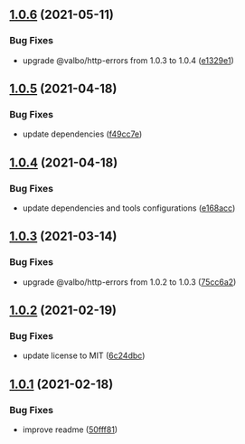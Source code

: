 ## [1.0.6](https://github.com/valverdealbo/not-found-middleware/compare/v1.0.5...v1.0.6) (2021-05-11)


### Bug Fixes

* upgrade @valbo/http-errors from 1.0.3 to 1.0.4 ([e1329e1](https://github.com/valverdealbo/not-found-middleware/commit/e1329e1d3b8374d2b7d81fa2fdb8348b3f0c24d0))

## [1.0.5](https://github.com/valverdealbo/not-found-middleware/compare/v1.0.4...v1.0.5) (2021-04-18)


### Bug Fixes

* update dependencies ([f49cc7e](https://github.com/valverdealbo/not-found-middleware/commit/f49cc7eabdb6ceeaeb4298674a680b1b4bafa4a6))

## [1.0.4](https://github.com/valverdealbo/not-found-middleware/compare/v1.0.3...v1.0.4) (2021-04-18)


### Bug Fixes

* update dependencies and tools configurations ([e168acc](https://github.com/valverdealbo/not-found-middleware/commit/e168acc24ad6926aadd8470e7165c73ed4308959))

## [1.0.3](https://github.com/valverdealbo/not-found-middleware/compare/v1.0.2...v1.0.3) (2021-03-14)


### Bug Fixes

* upgrade @valbo/http-errors from 1.0.2 to 1.0.3 ([75cc6a2](https://github.com/valverdealbo/not-found-middleware/commit/75cc6a226e0f373ca301726115ae17b57eacd274))

## [1.0.2](https://github.com/valverdealbo/not-found-middleware/compare/v1.0.1...v1.0.2) (2021-02-19)


### Bug Fixes

* update license to MIT ([6c24dbc](https://github.com/valverdealbo/not-found-middleware/commit/6c24dbc1fb04ce8c1a3fed238994fe0c3890e0a0))

## [1.0.1](https://github.com/valverdealbo/not-found-middleware/compare/v1.0.0...v1.0.1) (2021-02-18)


### Bug Fixes

* improve readme ([50fff81](https://github.com/valverdealbo/not-found-middleware/commit/50fff816d493ab858169fa66d05cfeff16c781ce))
